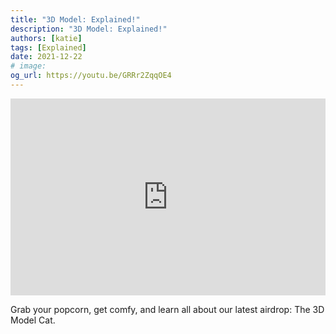 ```yaml
---
title: "3D Model: Explained!"
description: "3D Model: Explained!"
authors: [katie]
tags: [Explained]
date: 2021-12-22
# image:
og_url: https://youtu.be/GRRr2ZqqOE4
---
```


<iframe width="100%" height="315" src="https://www.youtube.com/embed/GRRr2ZqqOE4" title="YouTube video player" frameborder="0" allow="accelerometer; autoplay; clipboard-write; encrypted-media; gyroscope; picture-in-picture" allowfullscreen></iframe>

<!--truncate-->

Grab your popcorn, get comfy, and learn all about our latest airdrop: The 3D Model Cat. 
